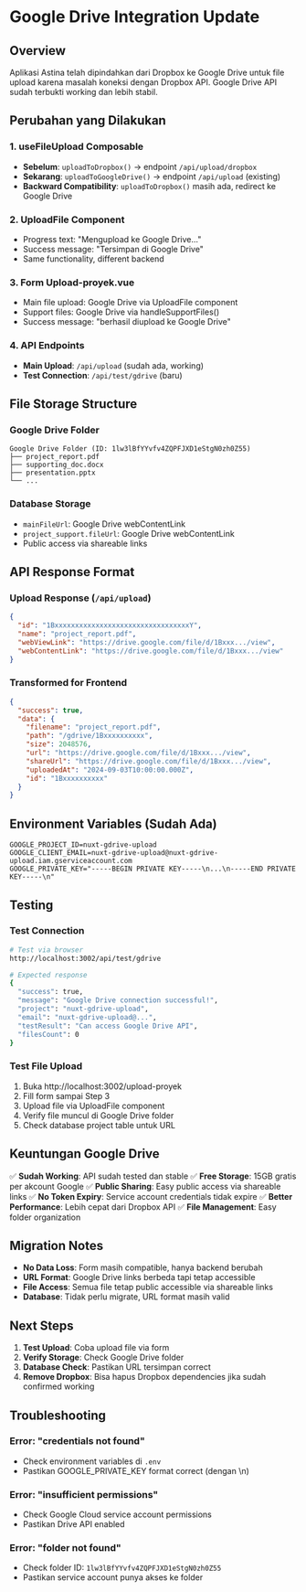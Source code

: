 # Google Drive Integration Update

## Overview
Aplikasi Astina telah dipindahkan dari Dropbox ke Google Drive untuk file upload karena masalah koneksi dengan Dropbox API. Google Drive API sudah terbukti working dan lebih stabil.

## Perubahan yang Dilakukan

### 1. useFileUpload Composable
- **Sebelum**: `uploadToDropbox()` → endpoint `/api/upload/dropbox`
- **Sekarang**: `uploadToGoogleDrive()` → endpoint `/api/upload` (existing)
- **Backward Compatibility**: `uploadToDropbox()` masih ada, redirect ke Google Drive

### 2. UploadFile Component
- Progress text: "Mengupload ke Google Drive..."
- Success message: "Tersimpan di Google Drive"
- Same functionality, different backend

### 3. Form Upload-proyek.vue
- Main file upload: Google Drive via UploadFile component
- Support files: Google Drive via handleSupportFiles()
- Success message: "berhasil diupload ke Google Drive"

### 4. API Endpoints
- **Main Upload**: `/api/upload` (sudah ada, working)
- **Test Connection**: `/api/test/gdrive` (baru)

## File Storage Structure

### Google Drive Folder
```
Google Drive Folder (ID: 1lw3lBfYYvfv4ZQPFJXD1eStgN0zh0Z55)
├── project_report.pdf
├── supporting_doc.docx
├── presentation.pptx
└── ...
```

### Database Storage
- `mainFileUrl`: Google Drive webContentLink
- `project_support.fileUrl`: Google Drive webContentLink
- Public access via shareable links

## API Response Format

### Upload Response (`/api/upload`)
```json
{
  "id": "1BxxxxxxxxxxxxxxxxxxxxxxxxxxxxxxxxxY",
  "name": "project_report.pdf",
  "webViewLink": "https://drive.google.com/file/d/1Bxxx.../view",
  "webContentLink": "https://drive.google.com/file/d/1Bxxx.../view"
}
```

### Transformed for Frontend
```json
{
  "success": true,
  "data": {
    "filename": "project_report.pdf",
    "path": "/gdrive/1Bxxxxxxxxxx",
    "size": 2048576,
    "url": "https://drive.google.com/file/d/1Bxxx.../view",
    "shareUrl": "https://drive.google.com/file/d/1Bxxx.../view",
    "uploadedAt": "2024-09-03T10:00:00.000Z",
    "id": "1Bxxxxxxxxxx"
  }
}
```

## Environment Variables (Sudah Ada)
```env
GOOGLE_PROJECT_ID=nuxt-gdrive-upload
GOOGLE_CLIENT_EMAIL=nuxt-gdrive-upload@nuxt-gdrive-upload.iam.gserviceaccount.com
GOOGLE_PRIVATE_KEY="-----BEGIN PRIVATE KEY-----\n...\n-----END PRIVATE KEY-----\n"
```

## Testing

### Test Connection
```bash
# Test via browser
http://localhost:3002/api/test/gdrive

# Expected response
{
  "success": true,
  "message": "Google Drive connection successful!",
  "project": "nuxt-gdrive-upload",
  "email": "nuxt-gdrive-upload@...",
  "testResult": "Can access Google Drive API",
  "filesCount": 0
}
```

### Test File Upload
1. Buka http://localhost:3002/upload-proyek
2. Fill form sampai Step 3
3. Upload file via UploadFile component
4. Verify file muncul di Google Drive folder
5. Check database project table untuk URL

## Keuntungan Google Drive

✅ **Sudah Working**: API sudah tested dan stable
✅ **Free Storage**: 15GB gratis per akcount Google
✅ **Public Sharing**: Easy public access via shareable links
✅ **No Token Expiry**: Service account credentials tidak expire
✅ **Better Performance**: Lebih cepat dari Dropbox API
✅ **File Management**: Easy folder organization

## Migration Notes

- **No Data Loss**: Form masih compatible, hanya backend berubah
- **URL Format**: Google Drive links berbeda tapi tetap accessible
- **File Access**: Semua file tetap public accessible via shareable links
- **Database**: Tidak perlu migrate, URL format masih valid

## Next Steps

1. **Test Upload**: Coba upload file via form
2. **Verify Storage**: Check Google Drive folder
3. **Database Check**: Pastikan URL tersimpan correct
4. **Remove Dropbox**: Bisa hapus Dropbox dependencies jika sudah confirmed working

## Troubleshooting

### Error: "credentials not found"
- Check environment variables di `.env`
- Pastikan GOOGLE_PRIVATE_KEY format correct (dengan \n)

### Error: "insufficient permissions"
- Check Google Cloud service account permissions
- Pastikan Drive API enabled

### Error: "folder not found"
- Check folder ID: `1lw3lBfYYvfv4ZQPFJXD1eStgN0zh0Z55`
- Pastikan service account punya akses ke folder
